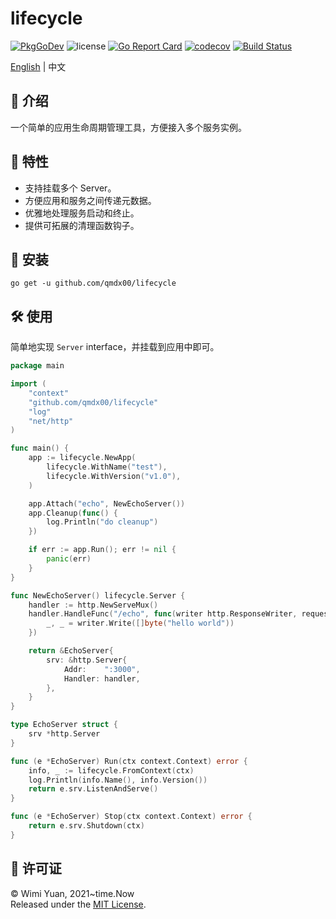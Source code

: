 # lifecycle

[![PkgGoDev](https://pkg.go.dev/badge/github.com/qmdx00/lifecycle)](https://pkg.go.dev/github.com/qmdx00/lifecycle)
![license](https://img.shields.io/github/license/qmdx00/lifecycle)
[![Go Report Card](https://goreportcard.com/badge/github.com/qmdx00/lifecycle)](https://goreportcard.com/report/github.com/qmdx00/lifecycle)
[![codecov](https://codecov.io/gh/qmdx00/lifecycle/branch/master/graph/badge.svg?token=MVJ5OIUYSK)](https://codecov.io/gh/qmdx00/lifecycle)
[![Build Status](https://app.travis-ci.com/qmdx00/lifecycle.svg?branch=master)](https://app.travis-ci.com/qmdx00/lifecycle)

[English](./README.md) | 中文

## 📖 介绍

一个简单的应用生命周期管理工具，方便接入多个服务实例。

## 🚀 特性

- 支持挂载多个 Server。
- 方便应用和服务之间传递元数据。
- 优雅地处理服务启动和终止。
- 提供可拓展的清理函数钩子。

## 🧰 安装

```
go get -u github.com/qmdx00/lifecycle
```

## 🛠 使用

简单地实现 `Server` interface，并挂载到应用中即可。

```go
package main

import (
    "context"
    "github.com/qmdx00/lifecycle"
    "log"
    "net/http"
)

func main() {
    app := lifecycle.NewApp(
        lifecycle.WithName("test"),
        lifecycle.WithVersion("v1.0"),
    )

    app.Attach("echo", NewEchoServer())
    app.Cleanup(func() {
        log.Println("do cleanup")
    })

    if err := app.Run(); err != nil {
        panic(err)
    }
}

func NewEchoServer() lifecycle.Server {
    handler := http.NewServeMux()
    handler.HandleFunc("/echo", func(writer http.ResponseWriter, request *http.Request) {
        _, _ = writer.Write([]byte("hello world"))
    })

    return &EchoServer{
        srv: &http.Server{
            Addr:    ":3000",
            Handler: handler,
        },
    }
}

type EchoServer struct {
    srv *http.Server
}

func (e *EchoServer) Run(ctx context.Context) error {
    info, _ := lifecycle.FromContext(ctx)
    log.Println(info.Name(), info.Version())
    return e.srv.ListenAndServe()
}

func (e *EchoServer) Stop(ctx context.Context) error {
    return e.srv.Shutdown(ctx)
}
```

## 📄 许可证

© Wimi Yuan, 2021~time.Now <br>
Released under the [MIT License](./LICENSE).
